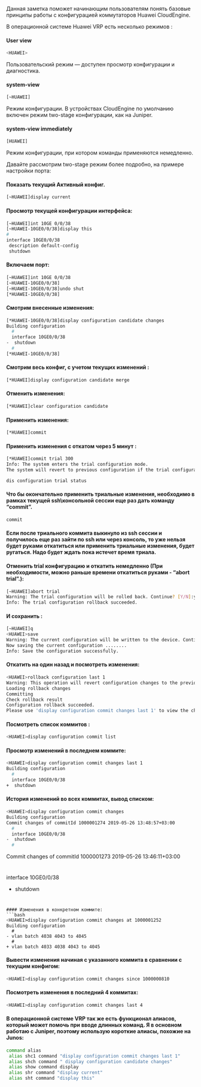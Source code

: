 Данная заметка поможет начинающим пользователям понять базовые принципы работы c конфигурацией коммутаторов Huawei CloudEngine.

В операционной системе Huawei VRP есть несколько режимов :

#### User view
```bash
˂HUAWEI>
```
Пользовательский режим — доступен просмотр конфигурации и диагностика.

#### system-view
```bash
[~HUAWEI]
```
Режим конфигурации. В устройствах CloudEngine по умолчанию включен режим two-stage конфигурации, как на Juniper.

#### system-view immediately
```bash
[HUAWEI]
```
Режим конфигурации, при котором команды применяются немедленно.

Давайте рассмотрим two-stage режим более подробно, на примере настройки порта:

#### Показать текущий Активный конфиг.
```bash
[~HUAWEI]display current
```
#### Просмотр текущей конфигурации интерфейса:

```bash
[~HUAWEI]int 10GE 0/0/38
[~HUAWEI-10GE0/0/38]display this 
#
interface 10GE0/0/38
 description default-config
 shutdown
```
#### Включаем порт:
```bash
[~HUAWEI]int 10GE 0/0/38
[~HUAWEI-10GE0/0/38]
[~HUAWEI-10GE0/0/38]undo shut
[*HUAWEI-10GE0/0/38]
```
#### Смотрим внесенные изменения:
```bash
[*HUAWEI-10GE0/0/38]display configuration candidate changes
Building configuration
  #
  interface 10GE0/0/38
-  shutdown
  #
[*HUAWEI-10GE0/0/38]
```
#### Смотрим весь конфиг, с учетом текущих изменений :
```bash
[*HUAWEI]display configuration candidate merge
```
#### Отменить изменения:
```bash
[*HUAWEI]clear configuration candidate
```
#### Применить изменения:
```bash
[*HUAWEI]commit
```
#### Применить изменения с откатом через 5 минут :
```bash
[*HUAWEI]commit trial 300
Info: The system enters the trial configuration mode.
The system will revert to previous configuration if the trial configuration is not confirmed in 300 seconds. 
```
```bash
dis configuration trial status 
```
#### Что бы окончательно применить триальные изменения, необходимо в рамках текущей ssh\консольной сессии еще раз дать команду “commit”.
```bash
commit 
```
#### Если после триального коммита выкинуло из ssh сессии и получилось еще раз зайти по ssh или через консоль, то уже нельзя будет руками откатиться или применить триальные изменения, будет ругаться. Надо будет ждать пока истечет время триала.

#### Отменить trial конфигурацию и откатить немедленно (При необходимости, можно раньше времени откатиться руками - “abort trial”.):
```bash
[~HUAWEI]abort trial 
Warning: The trial configuration will be rolled back. Continue? [Y/N]:y
Info: The trial configuration rollback succeeded.
```
#### И сохранить :
```bash
[~HUAWEI]q
˂HUAWEI>save
Warning: The current configuration will be written to the device. Continue? [Y/N]:y
Now saving the current configuration ........
Info: Save the configuration successfully.
```
#### Откатить на один назад и посмотреть изменения:
```bash
˂HUAWEI>rollback configuration last 1
Warning: This operation will revert configuration changes to the previous status. Continue? [Y/N]:y
Loading rollback changes
Committing
Check rollback result
Configuration rollback succeeded.
Please use 'display configuration commit changes last 1' to view the changes.
```
#### Посмотреть список коммитов :
```bash
˂HUAWEI>display configuration commit list
```
#### Просмотр изменений в последнем коммите:
```bash
˂HUAWEI>display configuration commit changes last 1
Building configuration
  #
  interface 10GE0/0/38
+  shutdown
```
#### История изменений во всех коммитах, вывод списком:
```bash
˂HUAWEI>display configuration commit changes
Building configuration
Commit changes of commitId 1000001274 2019-05-26 13:48:57+03:00
  #
  interface 10GE0/0/38
-  shutdown
  #
``` 
Commit changes of commitId 1000001273 2019-05-26 13:46:11+03:00
  #
  interface 10GE0/0/38
+  shutdown
  #
```
#### Изменения в конкретном коммите:
```bash
˂HUAWEI>display configuration commit changes at 1000001252
Building configuration
  #
- vlan batch 4038 4043 to 4045
  #
+ vlan batch 4033 4038 4043 to 4045
```
#### Вывести изменения начиная с указанного коммита в сравнении с текущим конфигом:
```bash
˂HUAWEI>display configuration commit changes since 1000000810
```
#### Посмотреть изменения в последний 4 коммитах:
```bash
˂HUAWEI>display configuration commit changes last 4
```
#### В операционной системе VRP так же есть функционал алиасов, который может помочь при вводе длинных команд. Я в основном работаю с Juniper, поэтому использую короткие алиасы, похожие на Junos:
```bash
command alias
 alias shc1 command "display configuration commit changes last 1"
 alias shch command " display configuration candidate changes"
 alias show command display
 alias shr command "display current"
 alias sht command "display this"
 ```
